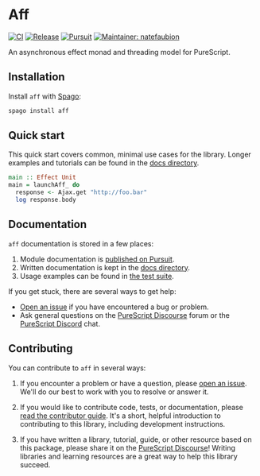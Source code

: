 # Aff

[![CI](https://github.com/purescript-contrib/purescript-aff/workflows/CI/badge.svg?branch=main)](https://github.com/purescript-contrib/purescript-aff/actions?query=workflow%3ACI+branch%3Amain)
[![Release](https://img.shields.io/github/release/purescript-contrib/purescript-aff.svg)](https://github.com/purescript-contrib/purescript-aff/releases)
[![Pursuit](https://pursuit.purescript.org/packages/purescript-aff/badge)](https://pursuit.purescript.org/packages/purescript-aff)
[![Maintainer: natefaubion](https://img.shields.io/badge/maintainer-natefaubion-teal.svg)](https://github.com/natefaubion)

An asynchronous effect monad and threading model for PureScript.

## Installation

Install `aff` with [Spago](https://github.com/purescript/spago):

```sh
spago install aff
```

## Quick start

This quick start covers common, minimal use cases for the library. Longer examples and tutorials can be found in the [docs directory](./docs).

```purescript
main :: Effect Unit
main = launchAff_ do
  response <- Ajax.get "http://foo.bar"
  log response.body
```

## Documentation

`aff` documentation is stored in a few places:

1. Module documentation is [published on Pursuit](https://pursuit.purescript.org/packages/purescript-aff).
2. Written documentation is kept in the [docs directory](./docs).
3. Usage examples can be found in [the test suite](./test).

If you get stuck, there are several ways to get help:

- [Open an issue](https://github.com/purescript-contrib/purescript-aff/issues) if you have encountered a bug or problem.
- Ask general questions on the [PureScript Discourse](https://discourse.purescript.org) forum or the [PureScript Discord](https://purescript.org/chat) chat.

## Contributing

You can contribute to `aff` in several ways:

1. If you encounter a problem or have a question, please [open an issue](https://github.com/purescript-contrib/purescript-aff/issues). We'll do our best to work with you to resolve or answer it.

2. If you would like to contribute code, tests, or documentation, please [read the contributor guide](./CONTRIBUTING.md). It's a short, helpful introduction to contributing to this library, including development instructions.

3. If you have written a library, tutorial, guide, or other resource based on this package, please share it on the [PureScript Discourse](https://discourse.purescript.org)! Writing libraries and learning resources are a great way to help this library succeed.

